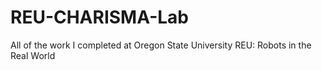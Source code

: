 # REU-CHARISMA-Lab
All of the work I completed at Oregon State University REU: Robots in the Real World
